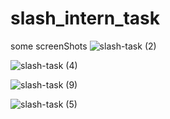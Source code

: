 # slash_intern_task

 some screenShots
 ![slash-task (2)](https://github.com/msa-oma/slash_intern_task/assets/62896318/3875fc35-c6f2-42e3-8d8a-c077af387833)


![slash-task (4)](https://github.com/msa-oma/slash_intern_task/assets/62896318/42f872f4-2bef-4f08-911d-c1fa9dd5596d)

![slash-task (9)](https://github.com/msa-oma/slash_intern_task/assets/62896318/64d909e4-e47d-4841-9ce7-d4fc61fa10cb)


![slash-task (5)](https://github.com/msa-oma/slash_intern_task/assets/62896318/069c246a-fba3-41ef-a79c-e8f126c75389)
